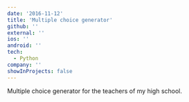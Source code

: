```yaml
---
date: '2016-11-12'
title: 'Multiple choice generator'
github: ''
external: ''
ios: ''
android: ''
tech:
  - Python
company: ''
showInProjects: false
---
```


Multiple choice generator for the teachers of my high school.